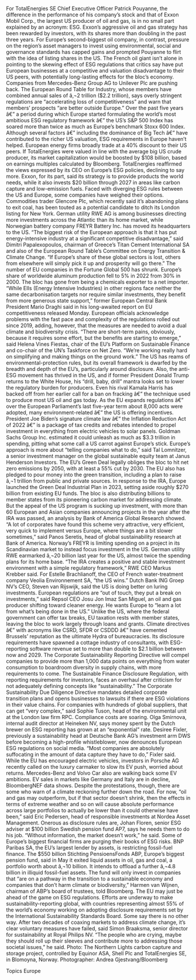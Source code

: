 For TotalEnergies SE Chief Executive Officer Patrick Pouyanne, the difference in the performance of his company’s stock and that of Exxon Mobil Corp., the largest US producer of oil and gas, is in no small part explained by an acronym: ESG.
Exxon’s aggressive oil and gas strategy has been rewarded by investors, with its shares more than doubling in the past three years. For Europe’s second-biggest oil company, in contrast, pressure on the region’s asset managers to invest using environmental, social and governance standards has capped gains and prompted Pouyanne to flirt with the idea of listing shares in the US.
The French oil giant isn’t alone in pointing to the skewing effect of ESG regulations that critics say have put European businesses at a competitive and valuation disadvantage to their US peers, with potentially long-lasting effects for the bloc’s economy. Companies from Mercedes-Benz Group AG to Unilever Plc are pushing back. The European Round Table for Industry, whose members have combined annual sales of â‚¬2 trillion ($2.2 trillion), says overly stringent regulations are “accelerating loss of competitiveness” and warn that members’ prospects “are better outside Europe.”
Over the past five years â€” a period during which Europe started formulating the world’s most ambitious ESG regulatory framework â€” the US’s S&P 500 Index has soared more than twice as much as Europe’s benchmark Stoxx 600 Index. Although several factors â€” including the dominance of Big Tech â€” have contributed to the richer US valuation, ESG requirements in Europe haven’t helped.
European energy firms broadly trade at a 40% discount to their US peers. If TotalEnergies were valued in line with the average big US crude producer, its market capitalization would be boosted by $108 billion, based on earnings multiples calculated by Bloomberg.
TotalEnergies reaffirmed the views expressed by its CEO on Europe’s ESG policies, declining to say more. Exxon, for its part, said its strategy is to provide products the world needs, while it also invests $20 billion through 2027 in areas like carbon capture and low-emission fuels.
Faced with diverging ESG rules between the US and Europe, some companies have weighed their options. Commodities trader Glencore Plc, which recently said it’s abandoning plans to exit coal, has been touted as a potential candidate to ditch its London listing for New York. German utility RWE AG is among businesses directing more investments across the Atlantic than its home market, while Norwegian battery company FREYR Battery Inc. has moved its headquarters to the US.
“The biggest risk of the European approach is that it has put energy-intensive industry at a significant competitive disadvantage,” said Dimitri Papalexopoulos, chairman of Greece’s Titan Cement International SA and also of the European Round Table’s Committee on Energy Transition & Climate Change. “If Europe’s share of these global sectors is lost, others from elsewhere will simply pick it up and prosperity will go there.”
The number of EU companies in the Fortune Global 500 has shrunk. Europe’s share of worldwide aluminum production fell to 5% in 2022 from 30% in 2000. The bloc has gone from being a chemicals exporter to a net importer.
“While EIIs (Energy Intensive Industries) in other regions face neither the same decarbonisation targets nor require similar investments, they benefit from more generous state support,” former European Central Bank President Mario Draghi said in his long-awaited report on EU competitiveness released Monday.
European officials acknowledge problems with the fast pace and complexity of the regulations rolled out since 2019, adding, however, that the measures are needed to avoid a dual climate and biodiversity crisis. “There are short-term pains, obviously, because it requires some effort, but the benefits are starting to emerge,” said Helena Vines Fiestas, chair of the EU’s Platform on Sustainable Finance and co-chair of the UN’s Taskforce on Net Zero. “We’re working really hard on simplifying and making things on the ground work.”
The US has reams of environmental-protection rules, but its overall framework is dwarfed by the breadth and depth of the EU’s, particularly around disclosure. Also, the anti-ESG movement has thrived in the US, and if former President Donald Trump returns to the White House, his “drill, baby, drill” mantra looks set to lower the regulatory burden for producers. Even his rival Kamala Harris has backed off from her earlier call for a ban on fracking â€” the technique used to produce most US oil and gas today.
As the EU expands regulations â€” over the European Parliament’s last five-year term about 8,000 acts were adopted, many environment-related â€” the US is offering incentives. President Joe Biden’s signature climate law â€” the Inflation Reduction Act of 2022 â€” is a package of tax credits and rebates intended to propel investment in everything from electric vehicles to solar panels. Goldman Sachs Group Inc. estimated it could unleash as much as $3.3 trillion in spending, pitting what some call a US carrot against Europe’s stick.
Europe’s approach is more about “telling companies what to do,” said Tal Lomnitzer, a senior investment manager on the global sustainable equity team at Janus Henderson Investors.
The EU’s Green Deal legally obliges the bloc to hit net zero emissions by 2050, with at least a 55% cut by 2030. The EU also has pledged to pour money into the green transition, including a plan to raise â‚¬1 trillion from public and private sources. In response to the IRA, Europe launched the Green Deal Industrial Plan in 2023, setting aside roughly $270 billion from existing EU funds. The bloc is also distributing billions to member states from its pioneering carbon market for addressing climate.
But the appeal of the US program is sucking up investment, with more than 60 European and Asian companies announcing projects in the year after the IRA was passed, an analysis by Bank of America Global Research showed.
“A lot of corporates have found this scheme very attractive, very efficient, very quick to implement versus Europe, where things are a bit slower sometimes,” said Panos Seretis, head of global sustainability research at Bank of America.
Norway’s FREYR is limiting spending on a project in its Scandinavian market to instead focus investment in the US. German utility RWE earmarked â‚¬20 billion last year for the US, almost twice the spending plans for its home base.
“The IRA creates a positive and stable investment environment with a simple regulatory framework,” RWE CEO Markus Krebber said.
For Estelle Brachlianoff, the CEO of French water-treatment company Veolia Environnement SA, “the US wins.” Dutch Bank ING Groep NV’s CEO, Steven van Rijswijk, said the US is doing better on luring investments. European regulations are “out of touch, they put a break on investments,” said Repsol CEO Josu Jon Imaz San Miguel, an oil and gas producer shifting toward cleaner energy. He wants Europe to “learn a lot from what’s being done in the US.”
Unlike the US, where the federal government can offer tax breaks, EU taxation rests with member states, leaving the bloc to work largely through loans and grants.
Climate directives â€” with acronyms like CSRD, SFDR or CSDDD â€” have cemented Brussels’ reputation as the ultimate Hydra of bureaucracies. Its disclosure requirements have spawned a cottage industry of consultants, with ESG-reporting software revenue set to more than double to $2.1 billion between now and 2029.
The Corporate Sustainability Reporting Directive will compel companies to provide more than 1,000 data points on everything from water consumption to boardroom diversity in supply chains, with more requirements to come. The Sustainable Finance Disclosure Regulation, with reporting requirements for investors, faces an overhaul after criticism for not adequately defining concepts like “sustainability.”
The Corporate Sustainability Due Diligence Directive mandates detailed corporate transition plans and opens businesses to lawsuits if there are ESG violations in their value chains. For companies with hundreds of global suppliers, that can get “very complex,” said Sophie Tuson, head of the environmental unit at the London law firm RPC.
Compliance costs are soaring. Olga Smirnova, internal audit director at Heineken NV, says money spent by the Dutch brewer on ESG reporting has grown at an “exponential” rate. Desiree Fixler, previously a sustainability head at Deutsche Bank AG’s investment arm DWS before becoming a high-profile whistleblower, now denounces European ESG regulations on social media.
“Most companies are absolutely suffocating in the amount of data capture they have to do,” Fixler said.
While the EU has encouraged electric vehicles, investors in Porsche AG recently called on the luxury carmaker to slow its EV push, worried about returns. Mercedes-Benz and Volvo Car also are walking back some EV ambitions. EV sales in markets like Germany and Italy are in decline, BloombergNEF data shows.
Despite the protestations, though, there are some who warn of a climate reckoning further down the road.
For now, “oil and gas may outperform, but if that sector doesn’t shrink, then the effects in terms of extreme weather and so on will cause absolute performance across large portfolios to actually be lower than it could otherwise have been,” said Eric Pedersen, head of responsible investments at Nordea Asset Management.
Onerous as disclosure rules are, Johan Floren, senior ESG adviser at $100 billion Swedish pension fund AP7, says he needs them to do his job. “Without information, the market doesn’t work,” he said.
Some of Europe’s biggest financial firms are purging their books of ESG risks. BNP Paribas SA, the EU’s largest lender by assets, is restricting fossil-fuel finance. The $550 billion Stichting PensioensFonds ABP, Europe’s biggest pension fund, said in May it exited liquid assets in oil, gas and coal, a portfolio worth about â‚¬10 billion. It intends to offload a further â‚¬4.8 billion in illiquid fossil-fuel assets.
The fund will only invest in companies that “are on a pathway in the transition to a sustainable economy and companies that don’t harm climate or biodiversity,” Harmen van Wijnen, chairman of ABP’s board of trustees, told Bloomberg.
The EU may just be ahead of the game on ESG regulations. Efforts are underway to make sustainability-reporting global, with countries representing almost 55% of the world’s economy working on adopting disclosure requirements set by the International Sustainability Standards Board.
Some say there is no other way. After two decades of coaxing markets to address climate change, it’s clear voluntary measures have failed, said Simon Braaksma, senior director for sustainability at Royal Philips NV.
“The people who are crying, maybe they should roll up their sleeves and contribute more to addressing those societal issues,” he said.
Photo: The Northern Lights carbon capture and storage project, controlled by Equinor ASA, Shell Plc and TotalEnergies SE, in Blomoyna, Norway. Photographer: Andrea Gjestvang/Bloomberg

Topics
Europe
